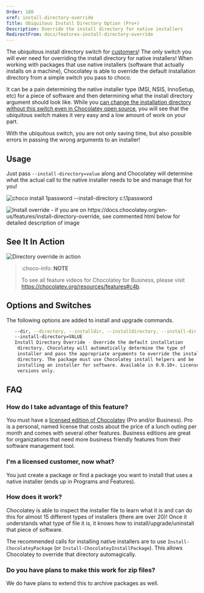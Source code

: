 ```yaml
---
Order: 180
xref: install-directory-override
Title: Ubiquitous Install Directory Option (Pro+)
Description: Override the install directory for native installers
RedirectFrom: docs/features-install-directory-override
---
```


The ubiquitous install directory switch for [customers](https://chocolatey.org/pricing)! The only switch you will ever need for overriding the install directory for native installers! When working with packages that use native installers (software that actually installs on a machine), Chocolatey is able to override the default installation directory from a simple switch you pass to choco.

It can be a pain determining the native installer type (MSI, NSIS, InnoSetup, etc) for a piece of software and then determining what the install directory argument should look like. While you [can change the installation directory without this switch even in Chocolatey open source](xref:getting-started#overriding-default-install-directory), you will see that the ubiquitous switch makes it very easy and a low amount of work on your part.

With the ubiquitous switch, you are not only saving time, but also possible errors in passing the wrong arguments to an installer!

## Usage

Just pass `--install-directory=value` along and Chocolatey will determine what the actual call to the native installer needs to be and manage that for you!

![choco install 1password --install-directory c:\1password](/assets/images/chocopro_features_installdirectory.png)

![Install override - if you are on https://docs.chocolatey.org/en-us/features/install-directory-override, see commented html below for detailed description of image](/assets/images/features/features_override_install_directory.png)

<!--
Text in the image above:

Override Install Directory - One Switch, All Installers

- There are over 20 different installer formats for Windows, all with different install directory switches.
- Chocolatey for Business (and Pro) can override the installation directory for compatible installer types automatically.
- Save countless hours determining installers, their switches and the correct way to pass those switches.

The image shows installing 1password with Chocolatey for Business. The command passed is `choco install 1password --source . -y --dir c:\1password`, then shows that Chocolatey automatically determines the installer requires `/DIR="c:\1password"` and installs it to the proper location.
-->

## See It In Action

![Directory override in action](/assets/images/gifs/chocopro_features_installdirectory.gif)

> :choco-info: **NOTE**
>
> To see all feature videos for Chocolatey for Business, please visit https://chocolatey.org/resources/features#c4b.

## Options and Switches

The following options are added to install and upgrade commands.

~~~sh
   --dir, --directory, --installdir, --installdirectory, --install-dir,
   --install-directory=VALUE
   Install Directory Override - Override the default installation
    directory. Chocolatey will automatically determine the type of
    installer and pass the appropriate arguments to override the install
    directory. The package must use Chocolatey install helpers and be
    installing an installer for software. Available in 0.9.10+. Licensed
    versions only.
~~~

## FAQ

### How do I take advantage of this feature?

You must have a [licensed edition of Chocolatey](https://chocolatey.org/pricing) (Pro and/or Business). Pro is a personal, named license that costs about the price of a lunch outing per month and comes with several other features. Business editions are great for organizations that need more business friendly features from their software management tool.

### I'm a licensed customer, now what?

You just create a package or find a package you want to install that uses a native installer (ends up in Programs and Features).

### How does it work?

Chocolatey is able to inspect the installer file to learn what it is and can do this for almost 15 different types of installers (there are over 20)! Once it understands what type of file it is, it knows how to install/upgrade/uninstall that piece of software.

The recommended calls for installing native installers are to use `Install-ChocolateyPackage` (or `Install-ChocolateyInstallPackage`). This allows Chocolatey to override that directory automagically.

### Do you have plans to make this work for zip files?

We do have plans to extend this to archive packages as well.
